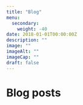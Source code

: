 ```yaml
---
title: "Blog"
menu: 
  secondary:
    weight: -40
date: 2018-01-01T00:00:00Z
description: ""
image: ""
imageAlt: ""
imageCap: ""
draft: false
---
```


# Blog posts
